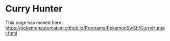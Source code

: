 # Curry Hunter

This page has moved here: https://pokemonautomation.github.io/Programs/PokemonSwSh/CurryHunter.html

